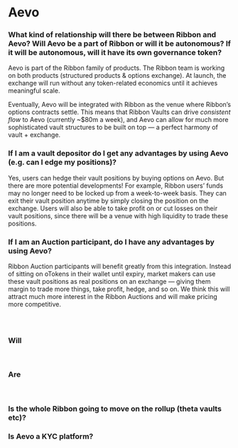 # Aevo

### What kind of relationship will there be between Ribbon and Aevo? Will Aevo be a part of Ribbon or will it be autonomous? If it will be autonomous, will it have its own governance token?

Aevo is part of the Ribbon family of products. The Ribbon team is working on both products (structured products & options exchange). At launch, the exchange will run without any token-related economics until it achieves meaningful scale.

Eventually, Aevo will be integrated with Ribbon as the venue where Ribbon’s options contracts settle. This means that Ribbon Vaults can drive _consistent flow_ to Aevo (currently \~$80m a week), and Aevo can allow for much more sophisticated vault structures to be built on top — a perfect harmony of vault + exchange.

### If I am a vault depositor do I get any advantages by using Aevo (e.g. can I edge my positions)?

Yes, users can hedge their vault positions by buying options on Aevo. But there are more potential developments! For example, Ribbon users’ funds may no longer need to be locked up from a week-to-week basis. They can exit their vault position anytime by simply closing the position on the exchange. Users will also be able to take profit on or cut losses on their vault positions, since there will be a venue with high liquidity to trade these positions.

### If I am an Auction participant, do I have any advantages by using Aevo?

Ribbon Auction participants will benefit greatly from this integration. Instead of sitting on oTokens in their wallet until expiry, market makers can use these vault positions as real positions on an exchange — giving them margin to trade more things, take profit, hedge, and so on. We think this will attract much more interest in the Ribbon Auctions and will make pricing more competitive.

### &#x20;

​

### Will

​

### Are

​

### Is the whole Ribbon going to move on the rollup (theta vaults etc)?



### Is Aevo a KYC platform?

​
